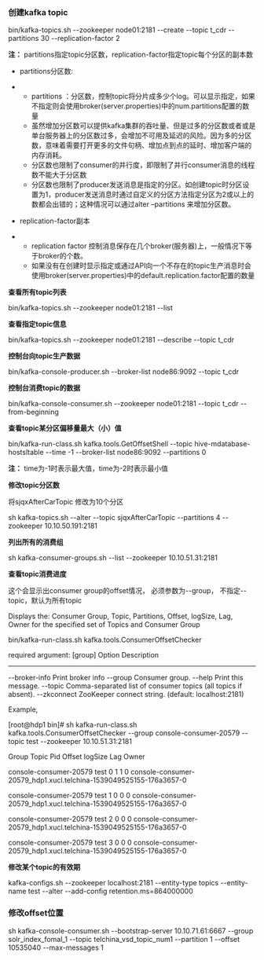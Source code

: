 ### 创建kafka topic

bin/kafka-topics.sh --zookeeper node01:2181 --create --topic t_cdr --partitions 30  --replication-factor 2

**注：** partitions指定topic分区数，replication-factor指定topic每个分区的副本数

- partitions分区数:

- - partitions ：分区数，控制topic将分片成多少个log。可以显示指定，如果不指定则会使用broker(server.properties)中的num.partitions配置的数量
  - 虽然增加分区数可以提供kafka集群的吞吐量、但是过多的分区数或者或是单台服务器上的分区数过多，会增加不可用及延迟的风险。因为多的分区数，意味着需要打开更多的文件句柄、增加点到点的延时、增加客户端的内存消耗。
  - 分区数也限制了consumer的并行度，即限制了并行consumer消息的线程数不能大于分区数
  - 分区数也限制了producer发送消息是指定的分区。如创建topic时分区设置为1，producer发送消息时通过自定义的分区方法指定分区为2或以上的数都会出错的；这种情况可以通过alter       –partitions 来增加分区数。

- replication-factor副本

- - replication       factor 控制消息保存在几个broker(服务器)上，一般情况下等于broker的个数。
  - 如果没有在创建时显示指定或通过API向一个不存在的topic生产消息时会使用broker(server.properties)中的default.replication.factor配置的数量

 

**查看所有****topic****列表**

bin/kafka-topics.sh --zookeeper node01:2181 --list

 

**查看指定****topic****信息**

bin/kafka-topics.sh --zookeeper node01:2181 --describe --topic t_cdr

 

**控制台向****topic****生产数据**

bin/kafka-console-producer.sh --broker-list node86:9092 --topic t_cdr

 

**控制台消费****topic****的数据**

bin/kafka-console-consumer.sh  --zookeeper node01:2181  --topic t_cdr --from-beginning

 

**查看****topic****某分区偏移量最大（小）值**

bin/kafka-run-class.sh kafka.tools.GetOffsetShell --topic hive-mdatabase-hostsltable  --time -1 --broker-list node86:9092 --partitions 0

**注：** time为-1时表示最大值，time为-2时表示最小值

 

**修改****topic****分区数**

将sjqxAfterCarTopic 修改为10个分区

sh kafka-topics.sh --alter --topic sjqxAfterCarTopic --partitions 4 --zookeeper 10.10.50.191:2181

 

**列出所有的消费组**

sh kafka-consumer-groups.sh --list --zookeeper 10.10.51.31:2181

**查看****topic****消费进度**

这个会显示出consumer group的offset情况， 必须参数为--group， 不指定--topic，默认为所有topic

Displays the: Consumer Group, Topic, Partitions, Offset, logSize, Lag, Owner for the specified set of Topics and Consumer Group

bin/kafka-run-class.sh kafka.tools.ConsumerOffsetChecker

required argument: [group] 
 Option Description 
------ -----------
 --broker-info Print broker info 
 --group Consumer group. 
 --help Print this message. 
 --topic Comma-separated list of consumer 
    topics (all topics if absent). 
 --zkconnect ZooKeeper connect string. (default: localhost:2181)

Example,

[root@hdp1 bin]# sh kafka-run-class.sh kafka.tools.ConsumerOffsetChecker --group console-consumer-20579 --topic test --zookeeper 10.10.51.31:2181

Group                      Topic                          Pid Offset          logSize         Lag             Owner

console-consumer-20579 test                           0   1               1               0               console-consumer-20579_hdp1.xucl.telchina-1539049525155-176a3657-0

console-consumer-20579 test                           1   0               0               0               console-consumer-20579_hdp1.xucl.telchina-1539049525155-176a3657-0

console-consumer-20579 test                           2   0               0               0               console-consumer-20579_hdp1.xucl.telchina-1539049525155-176a3657-0

console-consumer-20579 test                           3   0               0               0               console-consumer-20579_hdp1.xucl.telchina-1539049525155-176a3657-0

 

**修改某个topic的有效期**

kafka-configs.sh --zookeeper localhost:2181 --entity-type topics --entity-name test --alter --add-config retention.ms=864000000

### 修改offset位置

sh kafka-console-consumer.sh --bootstrap-server 10.10.71.61:6667 --group solr_index_fomal_1 --topic telchina_vsd_topic_num1 --partition 1 --offset 10535040 --max-messages 1